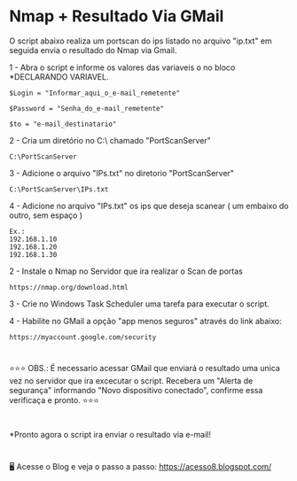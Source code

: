 # Nmap + Resultado Via GMail


O script abaixo realiza um portscan do ips listado no arquivo "ip.txt" em seguida envia o resultado do Nmap via Gmail. 


1 - Abra o script e informe os valores das variaveis o no bloco *DECLARANDO VARIAVEL.

    $Login = "Informar_aqui_o_e-mail_remetente"

    $Password = "Senha_do_e-mail_remetente"

    $to = "e-mail_destinatario"

2 - Cria um diretório no C:\ chamado "PortScanServer"

    C:\PortScanServer

3 - Adicione o arquivo "IPs.txt" no diretorio "PortScanServer"  

    C:\PortScanServer\IPs.txt

4 - Adicione no arquivo "IPs.txt" os ips que deseja scanear ( um embaixo do outro, sem espaço ) 
    
    Ex.:
    192.168.1.10
    192.168.1.20
    192.168.1.30
    
2 - Instale o Nmap no Servidor que ira realizar o Scan de portas

    https://nmap.org/download.html

3 - Crie no Windows Task Scheduler uma tarefa para executar o script.

4 - Habilite no GMail a opção "app menos seguros" através do link abaixo:

    https://myaccount.google.com/security

#
⭐⭐⭐ OBS.: É necessario acessar GMail que enviará o resultado uma unica vez no servidor que ira excecutar o script. Recebera um "Alerta de segurança" informando "Novo dispositivo conectado", confirme essa verificaça e pronto. ⭐⭐⭐
#
 
*Pronto agora o script ira enviar o resultado via e-mail!
#
🖥️ Acesse o Blog e veja o passo a passo: 
https://acesso8.blogspot.com/
